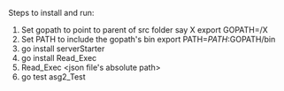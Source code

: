 Steps to install and run:
 
1. Set gopath to point to parent of src folder say X
    export GOPATH=<path>/X
2. Set PATH to include the gopath's bin
    export PATH=$PATH:$GOPATH/bin
3. go install serverStarter
4. go install Read_Exec
5. Read_Exec <json file's absolute path>
6. go test asg2_Test
